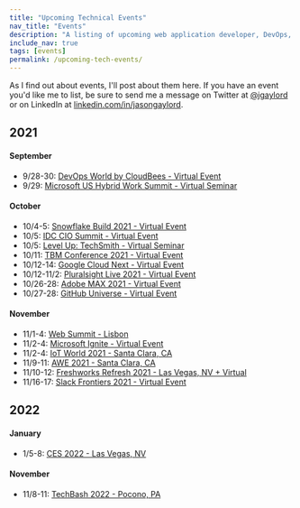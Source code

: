 ```yaml
---
title: "Upcoming Technical Events"
nav_title: "Events"
description: "A listing of upcoming web application developer, DevOps, and other technical events."
include_nav: true
tags: [events]
permalink: /upcoming-tech-events/
---
```


As I find out about events, I'll post about them here. If you have an event you'd like me to list, be sure to send me a message on Twitter at [@jgaylord](http://jasong.us/eUDX9v) or on LinkedIn at [linkedin.com/in/jasongaylord](http://jasong.us/linkedin).

## 2021 

#### September
- 9/28-30: [DevOps World by CloudBees - Virtual Event](https://jasong.us/3BuT1Fm)
- 9/29: [Microsoft US Hybrid Work Summit - Virtual Seminar](https://jasong.us/3BvxtbN)

#### October
- 10/4-5: [Snowflake Build 2021 - Virtual Event](https://jasong.us/2XXM69b)
- 10/5: [IDC CIO Summit - Virtual Event](https://jasong.us/2Y1eQL5)
- 10/5: [Level Up: TechSmith - Virtual Seminar](https://jasong.us/2XefJmo)
- 10/11: [TBM Conference 2021 - Virtual Event](https://jasong.us/3lRoqM0)
- 10/12-14: [Google Cloud Next - Virtual Event](https://jasong.us/3imABQt)
- 10/12-11/2: [Pluralsight Live 2021 - Virtual Event](https://jasong.us/2GyvzQZ)
- 10/26-28: [Adobe MAX 2021 - Virtual Event](https://jasong.us/344yeLv)
- 10/27-28: [GitHub Universe - Virtual Event](https://jasong.us/2Yu4oPG)

#### November
- 11/1-4: [Web Summit - Lisbon](http://jasong.us/393Panf)
- 11/2-4: [Microsoft Ignite - Virtual Event](https://jasong.us/2Z17US0)
- 11/2-4: [IoT World 2021 - Santa Clara, CA](http://jasong.us/3qEPsa9)
- 11/9-11: [AWE 2021 - Santa Clara, CA](http://jasong.us/2Mg3Y9m)
- 11/10-12: [Freshworks Refresh 2021 - Las Vegas, NV + Virtual](https://jasong.us/2Uojh4n)
- 11/16-17: [Slack Frontiers 2021 - Virtual Event](https://jasong.us/2XcAdMK)

## 2022

#### January
- 1/5-8: [CES 2022 - Las Vegas, NV](https://jasong.us/3jHOeJG)

#### November
- 11/8-11: [TechBash 2022 - Pocono, PA](https://jasong.us/tb)